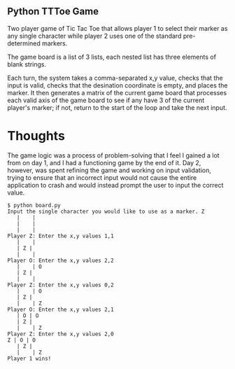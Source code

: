 ## Python TTToe Game

Two player game of Tic Tac Toe that allows player 1 to select their marker as any single character while player 2 uses one of the standard pre-determined markers.

The game board is a list of 3 lists, each nested list has three elements of blank strings.

Each turn, the system takes a comma-separated x,y value, checks that the input is valid, checks that the desination coordinate is empty, and places the marker. It then generates a matrix of the current game board that processes each valid axis of the game board to see if any have 3 of the current player's marker; if not, return to the start of the loop and take the next input.

# Thoughts

The game logic was a process of problem-solving that I feel I gained a lot from on day 1, and I had a functioning game by the end of it. Day 2, however, was spent refining the game and working on input validation, trying to ensure that an incorrect input would not cause the entire application to crash and would instead prompt the user to input the correct value.

```
$ python board.py
Input the single character you would like to use as a marker. Z
   |    |
   |    |
   |    |
Player Z: Enter the x,y values 1,1
   |    |
   | Z |
   |    |
Player O: Enter the x,y values 2,2
   |    | O
   | Z |
   |    |
Player Z: Enter the x,y values 0,2
   |    | O
   | Z |
   |    | Z
Player O: Enter the x,y values 2,1
   | O | O
   | Z |
   |    | Z
Player Z: Enter the x,y values 2,0
Z | O | O
   | Z |
   |    | Z
Player 1 wins!
```
